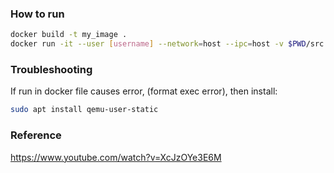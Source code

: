 ### How to run

```bash
docker build -t my_image .
docker run -it --user [username] --network=host --ipc=host -v $PWD/src:/src --privileged my_image
```

### Troubleshooting

If run in docker file causes error, (format exec error), then install:

```bash
sudo apt install qemu-user-static
```

### Reference

https://www.youtube.com/watch?v=XcJzOYe3E6M
